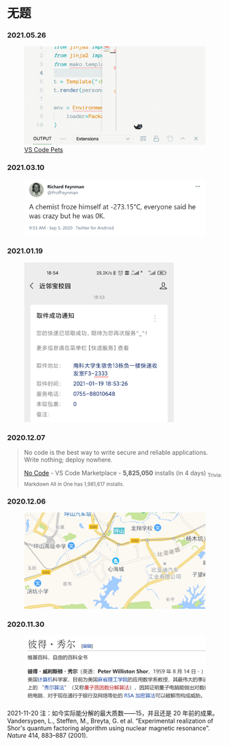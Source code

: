 # 无题

### 2021.05.26

<figure>
  <img src="./imgs/misc/2021-05-26-vscode-pets.gif" alt="" class="border">
  <figcaption><a href="https://marketplace.visualstudio.com/items?itemName=tonybaloney.vscode-pets" target="_blank" rel="noopener noreferrer" class="outbound">VS Code Pets</a></figcaption>
</figure>

### 2021.03.10

<figure>
    <img src="./imgs/misc/2021-03-10-0K.png" alt="" width="598" class="border">
</figure>

### 2021.01.19

<figure>
    <img src="./imgs/misc/2021-01-19-2333.png" alt="" width="350" class="border">
</figure>

### 2020.12.07

> No code is the best way to write secure and reliable applications. Write nothing; deploy nowhere.
>
> [No Code](https://marketplace.visualstudio.com/items?itemName=writenothing.no-code) - VS Code Marketplace - **5,825,050** installs (in 4 days)
> <sub>Trivia: Markdown All in One has 1,981,617 installs.</sub>

### 2020.12.06

<figure>
    <img src="./imgs/misc/2020-12-06.png" alt="" width="432" class="border">
</figure>

### 2020.11.30

<figure>
    <img src="./imgs/misc/2020-11-30.png" alt="" width="543" class="border">
</figure>

2021-11-20 注：如今实际能分解的最大质数<span class="cn-font" lang="zh-CN">——</span>15，并且还是 20 年前的成果。
Vandersypen, L., Steffen, M., Breyta, G. et al. “Experimental realization of Shor's quantum factoring algorithm using nuclear magnetic resonance”. *Nature* 414, 883–887 (2001).
